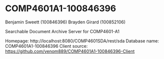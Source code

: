 # COMP4601A1-100846396

Benjamin Sweett (100846396)
Brayden Girard (100852106)

Searchable Document Archive Server for COMP4601-A1

Homepage: http://localhost:8080/COMP4601SDA/rest/sda
Database name: COMP4601A1-100846396
Client source: https://github.com/venom889/COMP4601A1-100846396-Client